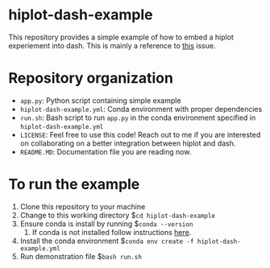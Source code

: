 # hiplot-dash-example
This repository provides a simple example of how to embed a hiplot experiement into dash. This is mainly a reference to [this](https://github.com/facebookresearch/hiplot/issues/194) issue.

# Repository organization
* `app.py`: Python script containing simple example
* `hiplot-dash-example.yml`: Conda environment with proper dependencies
* `run.sh`: Bash script to run `app.py` in the conda environment specified in `hiplot-dash-example.yml`
* `LICENSE`: Feel free to use this code! Reach out to me if you are interested on collaborating on a better integration between hiplot and dash. 
* `README.MD`: Documentation file you are reading now.

# To run the example
1. Clone this repository to your machine
2. Change to this working directory $`cd hiplot-dash-example`
3. Ensure conda is install by running $`conda --version`
    1. If conda is not installed follow instructions [here](https://docs.conda.io/en/latest/miniconda.html).
4. Install the conda environment  $`conda env create -f hiplot-dash-example.yml`
5. Run demonstration file $`bash run.sh`
